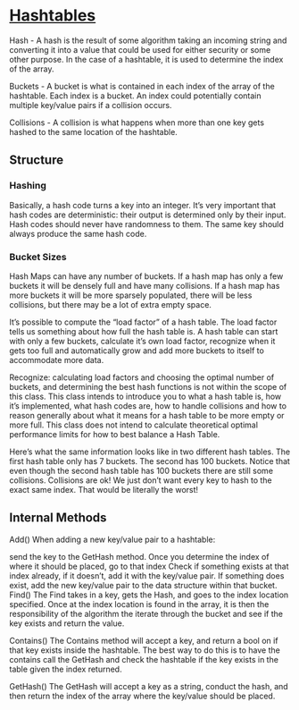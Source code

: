 # [Hashtables](https://codefellows.github.io/common_curriculum/data_structures_and_algorithms/Code_401/class-30/resources/Hashtables.html)

Hash - A hash is the result of some algorithm taking an incoming string and converting it into a value that could be used for either security or some other purpose. In the case of a hashtable, it is used to determine the index of the array.

Buckets - A bucket is what is contained in each index of the array of the hashtable. Each index is a bucket. An index could potentially contain multiple key/value pairs if a collision occurs.

Collisions - A collision is what happens when more than one key gets hashed to the same location of the hashtable.
## Structure
### Hashing
Basically, a hash code turns a key into an integer. It’s very important that hash codes are deterministic: their output is determined only by their input. Hash codes should never have randomness to them. The same key should always produce the same hash code.

### Bucket Sizes
Hash Maps can have any number of buckets. If a hash map has only a few buckets it will be densely full and have many collisions. If a hash map has more buckets it will be more sparsely populated, there will be less collisions, but there may be a lot of extra empty space.

It’s possible to compute the “load factor” of a hash table. The load factor tells us something about how full the hash table is. A hash table can start with only a few buckets, calculate it’s own load factor, recognize when it gets too full and automatically grow and add more buckets to itself to accommodate more data.

Recognize: calculating load factors and choosing the optimal number of buckets, and determining the best hash functions is not within the scope of this class. This class intends to introduce you to what a hash table is, how it’s implemented, what hash codes are, how to handle collisions and how to reason generally about what it means for a hash table to be more empty or more full. This class does not intend to calculate theoretical optimal performance limits for how to best balance a Hash Table.

Here’s what the same information looks like in two different hash tables. The first hash table only has 7 buckets. The second has 100 buckets. Notice that even though the second hash table has 100 buckets there are still some collisions. Collisions are ok! We just don’t want every key to hash to the exact same index. That would be literally the worst!

## Internal Methods
Add()
When adding a new key/value pair to a hashtable:

send the key to the GetHash method.
Once you determine the index of where it should be placed, go to that index
Check if something exists at that index already, if it doesn’t, add it with the key/value pair.
If something does exist, add the new key/value pair to the data structure within that bucket.
Find()
The Find takes in a key, gets the Hash, and goes to the index location specified. Once at the index location is found in the array, it is then the responsibility of the algorithm the iterate through the bucket and see if the key exists and return the value.

Contains()
The Contains method will accept a key, and return a bool on if that key exists inside the hashtable. The best way to do this is to have the contains call the GetHash and check the hashtable if the key exists in the table given the index returned.

GetHash()
The GetHash will accept a key as a string, conduct the hash, and then return the index of the array where the key/value should be placed.
